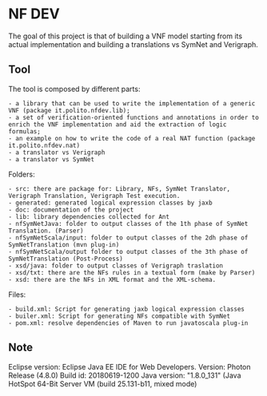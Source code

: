 # NF DEV
The goal of this project is that of building a VNF model starting from its actual implementation and building a translations vs SymNet and Verigraph.  

## Tool
The tool is composed by different parts:

	- a library that can be used to write the implementation of a generic VNF (package it.polito.nfdev.lib);
	- a set of verification-oriented functions and annotations in order to enrich the VNF implementation and aid the extraction of logic formulas;
	- an example on how to write the code of a real NAT function (package it.polito.nfdev.nat)
	- a translator vs Verigraph
	- a translator vs SymNet 
	
Folders:

	- src: there are package for: Library, NFs, SymNet Translator, Verigraph Translation, Verigraph Test execution. 
	- generated: generated logical expression classes by jaxb
	- doc: documentation of the project
	- lib: library dependencies collected for Ant 
	- nfSymNetJava: folder to output classes of the 1th phase of SymNet Translation. (Parser)
	- nfSymNetScala/input: folder to output classes of the 2dh phase of SymNetTranslation (mvn plug-in)
	- nfSymNetScala/output folder to output classes of the 3th phase of SymNetTranslation (Post-Process)
	- xsd/java: folder to output classes of Verigraph traslation
	- xsd/txt: there are the NFs rules in a textual form (make by Parser)
	- xsd: there are the NFs in XML format and the XML-schema.

Files:

	- build.xml: Script for generating jaxb logical expression classes
	- builer.xml: Script for generating NFs compatible with SymNet
	- pom.xml: resolve dependencies of Maven to run javatoscala plug-in	 

## Note
Eclipse version: Eclipse Java EE IDE for Web Developers.
Version: Photon Release (4.8.0)
Build id: 20180619-1200
Java version: "1.8.0_131" (Java HotSpot 64-Bit Server VM (build 25.131-b11, mixed mode)

